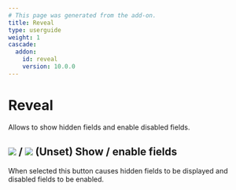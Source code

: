 ```yaml
---
# This page was generated from the add-on.
title: Reveal
type: userguide
weight: 1
cascade:
  addon:
    id: reveal
    version: 10.0.0
---
```


# Reveal

Allows to show hidden fields and enable disabled fields.

## ![](/docs/desktop/addons/reveal/images/044.png) / ![](/docs/desktop/addons/reveal/images/043.png) (Unset) Show / enable fields

When selected this button causes hidden fields to be displayed and disabled fields to be enabled.
